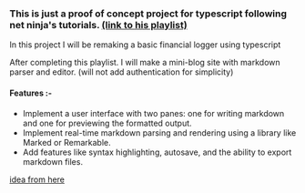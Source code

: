 ### This is just a proof of concept project for typescript following net ninja's tutorials. [(link to his playlist)](https://www.youtube.com/playlist?list=PL4cUxeGkcC9gUgr39Q_yD6v-bSyMwKPUI)

In this project I will be remaking a basic financial logger using typescript

After completing this playlist. I will make a mini-blog site with markdown parser and editor. (will not add authentication for simplicity)

#### Features :-

- Implement a user interface with two panes: one for writing markdown and one for previewing the formatted output.
- Implement real-time markdown parsing and rendering using a library like Marked or Remarkable.
- Add features like syntax highlighting, autosave, and the ability to export markdown files.


[idea from here](https://www.altcademy.com/blog/9-seriously-good-portfolio-project-ideas-in-typescript/#7-markdown-editor)

